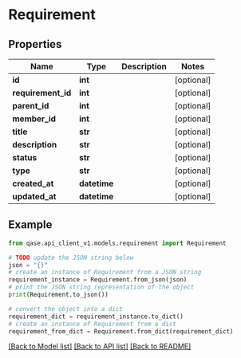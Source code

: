 # Requirement


## Properties

Name | Type | Description | Notes
------------ | ------------- | ------------- | -------------
**id** | **int** |  | [optional] 
**requirement_id** | **int** |  | [optional] 
**parent_id** | **int** |  | [optional] 
**member_id** | **int** |  | [optional] 
**title** | **str** |  | [optional] 
**description** | **str** |  | [optional] 
**status** | **str** |  | [optional] 
**type** | **str** |  | [optional] 
**created_at** | **datetime** |  | [optional] 
**updated_at** | **datetime** |  | [optional] 

## Example

```python
from qase.api_client_v1.models.requirement import Requirement

# TODO update the JSON string below
json = "{}"
# create an instance of Requirement from a JSON string
requirement_instance = Requirement.from_json(json)
# print the JSON string representation of the object
print(Requirement.to_json())

# convert the object into a dict
requirement_dict = requirement_instance.to_dict()
# create an instance of Requirement from a dict
requirement_from_dict = Requirement.from_dict(requirement_dict)
```
[[Back to Model list]](../README.md#documentation-for-models) [[Back to API list]](../README.md#documentation-for-api-endpoints) [[Back to README]](../README.md)


